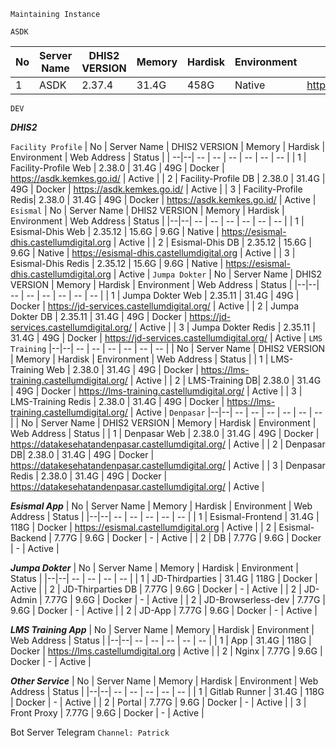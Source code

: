 ```Maintaining Instance```

```ASDK```

| No | Server Name | DHIS2 VERSION | Memory | Hardisk | Environment | Web Address | Status |
|--|--| -- | -- | -- | -- | -- | -- |
| 1 | ASDK | 2.37.4 | 31.4G | 458G | Native | https://asdk.kemkes.go.id/ |

```DEV```

***DHIS2***

```Facility Profile```
| No | Server Name | DHIS2 VERSION | Memory | Hardisk | Environment | Web Address | Status |
| --|--| -- | -- | -- | -- | -- | -- |
| 1 | Facility-Profile Web | 2.38.0 | 31.4G | 49G | Docker | https://asdk.kemkes.go.id/ | Active |
| 2 | Facility-Profile DB | 2.38.0 | 31.4G | 49G | Docker | https://asdk.kemkes.go.id/ | Active |
| 3 | Facility-Profile Redis| 2.38.0 | 31.4G | 49G | Docker | https://asdk.kemkes.go.id/ | Active |
```Esismal```
| No | Server Name | DHIS2 VERSION | Memory | Hardisk | Environment | Web Address | Status |
|--|--| -- | -- | -- | -- | -- | -- |
| 1 | Esismal-Dhis Web | 2.35.12 | 15.6G | 9.6G | Native | https://esismal-dhis.castellumdigital.org | Active |
| 2 | Esismal-Dhis DB | 2.35.12 | 15.6G | 9.6G | Native | https://esismal-dhis.castellumdigital.org | Active |
| 3 | Esismal-Dhis Redis | 2.35.12 | 15.6G | 9.6G | Native | https://esismal-dhis.castellumdigital.org | Active |
```Jumpa Dokter```
| No | Server Name | DHIS2 VERSION | Memory | Hardisk | Environment | Web Address | Status |
|--|--| -- | -- | -- | -- | -- | -- |
| 1 | Jumpa Dokter Web | 2.35.11 | 31.4G | 49G | Docker | https://jd-services.castellumdigital.org/ | Active |
| 2 | Jumpa Dokter DB | 2.35.11 | 31.4G | 49G | Docker | https://jd-services.castellumdigital.org/ | Active |
| 3 | Jumpa Dokter Redis | 2.35.11 | 31.4G | 49G | Docker | https://jd-services.castellumdigital.org/ | Active |
```LMS Training```
|--|--| -- | -- | -- | -- | -- | -- |
| No | Server Name | DHIS2 VERSION | Memory | Hardisk | Environment | Web Address | Status |
| 1 | LMS-Training Web | 2.38.0 | 31.4G | 49G | Docker | https://lms-training.castellumdigital.org/ | Active |
| 2 | LMS-Training DB| 2.38.0 | 31.4G | 49G | Docker | https://lms-training.castellumdigital.org/ | Active |
| 3 | LMS-Training Redis | 2.38.0 | 31.4G | 49G | Docker | https://lms-training.castellumdigital.org/ | Active |
```Denpasar```
|--|--| -- | -- | -- | -- | -- | -- |
| No | Server Name | DHIS2 VERSION | Memory | Hardisk | Environment | Web Address | Status |
| 1 | Denpasar Web | 2.38.0 | 31.4G | 49G | Docker | https://datakesehatandenpasar.castellumdigital.org/ | Active |
| 2 | Denpasar DB| 2.38.0 | 31.4G | 49G | Docker | https://datakesehatandenpasar.castellumdigital.org/ | Active |
| 3 | Denpasar Redis | 2.38.0 | 31.4G | 49G | Docker | https://datakesehatandenpasar.castellumdigital.org/ | Active |


***Esismal App***
| No | Server Name | Memory | Hardisk | Environment | Web Address | Status |
|--|--| -- | -- | -- | -- | -- |
| 1 | Esismal-Frontend | 31.4G | 118G | Docker | https://esismal.castellumdigital.org | Active | 
| 2 | Esismal-Backend  | 7.77G | 9.6G | Docker | - | Active |
| 2 | DB  | 7.77G | 9.6G | Docker | - | Active |


***Jumpa Dokter***
| No | Server Name | Memory | Hardisk | Environment | Status |
|--|--| -- | -- | -- | -- |
| 1 | JD-Thirdparties | 31.4G | 118G | Docker | Active | 
| 2 | JD-Thirparties DB  | 7.77G | 9.6G | Docker | - | Active |
| 2 | JD-Admin  | 7.77G | 9.6G | Docker | - | Active |
| 2 | JD-Browserless-dev  | 7.77G | 9.6G | Docker | - | Active |
| 2 | JD-App  | 7.77G | 9.6G | Docker | - | Active |

***LMS Training App***
| No | Server Name | Memory | Hardisk | Environment | Web Address | Status |
|--|--| -- | -- | -- | -- | -- |
| 1 | App | 31.4G | 118G | Docker | https://lms.castellumdigital.org | Active | 
| 2 | Nginx  | 7.77G | 9.6G | Docker | - | Active |

***Other Service***
| No | Server Name | Memory | Hardisk | Environment | Web Address | Status |
|--|--| -- | -- | -- | -- | -- |
| 1 | Gitlab Runner | 31.4G | 118G | Docker | - | Active | 
| 2 | Portal  | 7.77G | 9.6G | Docker | - | Active |
| 3 | Front Proxy  | 7.77G | 9.6G | Docker | - | Active |




 Bot Server Telegram
 ```Channel: Patrick```
